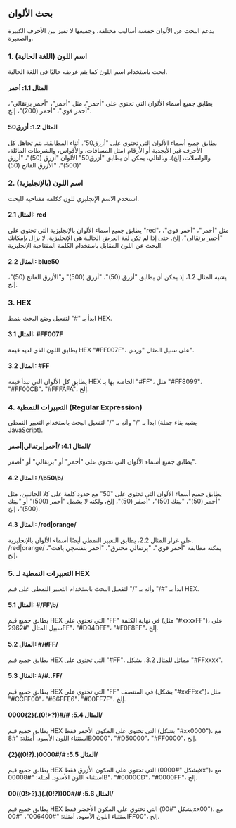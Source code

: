 ## بحث الألوان

يدعم البحث عن الألوان خمسة أساليب مختلفة، وجميعها لا تميز بين الأحرف الكبيرة والصغيرة.

### 1. اسم اللون (اللغة الحالية)

ابحث باستخدام اسم اللون كما يتم عرضه حاليًا في اللغة الحالية.

#### المثال 1.1: أحمر

يطابق جميع أسماء الألوان التي تحتوي على "أحمر"، مثل "أحمر"، "أحمر برتقالي"، "أحمر قوي"، "أحمر (200)"، إلخ.

#### المثال 1.2: أزرق50

يطابق جميع أسماء الألوان التي تحتوي على "أزرق50". أثناء المطابقة، يتم تجاهل كل الأحرف غير الأبجدية أو الأرقام (مثل المسافات، والأقواس، والشرطات المائلة، والواصلات، إلخ). وبالتالي، يمكن أن يطابق "أزرق50" الألوان "أزرق (50)"، "أزرق (500)"، "الأزرق الفاتح (50)"

### 2. اسم اللون (بالإنجليزية)

استخدم الاسم الإنجليزي للون ككلمة مفتاحية للبحث.

#### المثال 2.1: red

يطابق جميع أسماء الألوان بالإنجليزية التي تحتوي على "red"، مثل "أحمر"، "أحمر قوي"، "أحمر برتقالي"، إلخ. حتى إذا لم تكن لغة العرض الحالية هي الإنجليزية، لا يزال بإمكانك البحث عن اللون المقابل باستخدام الكلمة المفتاحية الإنجليزية.

#### المثال 2.2: blue50

يشبه المثال 1.2، إذ يمكن أن يطابق "أزرق (50)"، "أزرق (500)" و"الأزرق الفاتح (50)"، إلخ.

### 3. HEX

ابدأ بـ "#" لتفعيل وضع البحث بنمط HEX.

#### المثال 3.1: #FF007F

يطابق اللون الذي لديه قيمة HEX "#FF007F"، على سبيل المثال "وردي".

#### المثال 3.2: #FF

يطابق كل الألوان التي تبدأ قيمة HEX الخاصة بها بـ "#FF"، مثل "#FF8099"، "#FF00CB"، "#FFFAFA"، إلخ.

### 4. التعبيرات النمطية (Regular Expression)

ابدأ بـ "/" وأنهِ بـ "/" لتفعيل البحث باستخدام التعبير النمطي (يشبه بناء جملة JavaScript).

#### المثال 4.1: /أحمر|برتقالي|أصفر/

يطابق جميع أسماء الألوان التي تحتوي على "أحمر" أو "برتقالي" أو "أصفر".

#### المثال 4.2: /\b50\b/

يطابق جميع أسماء الألوان التي تحتوي على "50" مع حدود كلمة على كلا الجانبين، مثل "أحمر (50)"، "بينك (50)"، "أصفر (50)"، إلخ، ولكنه لا يشمل "أحمر (500)" أو "بينك (500)"، إلخ.

#### المثال 4.3: /red|orange/

على غرار المثال 2.2، يطابق التعبير النمطي أيضًا أسماء الألوان بالإنجليزية. /red|orange/ يمكنه مطابقة "أحمر قوي"، "برتقالي محترق"، "أحمر بنفسجي باهت"، إلخ.

### 5. التعبيرات النمطية لـ HEX

ابدأ بـ "#/" وأنهِ بـ "/" لتفعيل البحث باستخدام التعبير النمطي على قيم HEX.

#### المثال 5.1: #/FF\b/

يطابق جميع قيم HEX التي تحتوي على "FF" في نهاية الكلمة (مثل "#xxxxFF")، على سبيل المثال "#2962FF"، "#D94DFF"، "#F0F8FF"، إلخ.

#### المثال 5.2: #/#FF/

يطابق جميع قيم HEX التي تحتوي على "#FF"، مماثل للمثال 3.2، بشكل "#FFxxxx".

#### المثال 5.3: #/#..FF/

يطابق جميع قيم HEX التي تحتوي على "FF" في المنتصف (بشكل "#xxFFxx")، مثل "#CCFF00"، "#66FFE6"، "#00FF7F"، إلخ.

#### المثال 5.4: #/#((?<!0).){2}0000/

يطابق جميع قيم HEX التي تحتوي على المكون الأحمر فقط (بشكل "#xx0000")، مع استثناء اللون الأسود. أمثلة: "#8B0000"، "#D50000"، "#FF0000"، إلخ.

#### المثال 5.5: #/#0000(.(?!0)){2}/

يطابق جميع قيم HEX التي تحتوي على المكون الأزرق فقط (بشكل "#0000xx")، مع استثناء اللون الأسود. أمثلة: "#00008B"، "#0000CD"، "#0000FF"، إلخ.

#### المثال 5.6: #/#00((?!0).)(.(?<!0))00/

يطابق جميع قيم HEX التي تحتوي على المكون الأخضر فقط (بشكل "#00xx00")، مع استثناء اللون الأسود. أمثلة: "#006400"، "#00FF00"، إلخ.